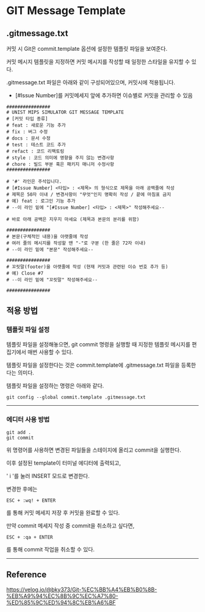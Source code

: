 # GIT Message Template

## .gitmessage.txt

커밋 시 Git은 commit.template 옵션에 설정한 템플릿 파일을 보여준다.

커밋 메시지 템플릿을 지정하면 커밋 메시지를 작성할 때 일정한 스타일을 유지할 수 있다.

.gitmessage.txt 파일은 아래와 같이 구성되어있으며, 커밋시에 적용됩니다.

- [#Issue Number]를 커밋메세지 앞에 추가하면 이슈별로 커밋을 관리할 수 있음

```
################
# UNIST MIPS SIMULATOR GIT MESSAGE TEMPLATE
# [커밋 타입 종류]
# feat : 새로운 기능 추가
# fix : 버그 수정
# docs : 문서 수정
# test : 테스트 코드 추가
# refact : 코드 리팩토링
# style : 코드 의미에 영향을 주지 않는 변경사항
# chore : 빌드 부분 혹은 패키지 매니저 수정사항
################

# '#' 라인은 주석입니다.
# [#Issue Number] <타입> : <제목> 의 형식으로 제목을 아래 공백줄에 작성
# 제목은 50자 이내 / 변경사항이 "무엇"인지 명확히 작성 / 끝에 마침표 금지
# 예) feat : 로그인 기능 추가
# --이 라인 밑에 "[#Issue Number] <타입> : <제목>" 작성해주세요--

# 바로 아래 공백은 지우지 마세요 (제목과 본문의 분리를 위함)

################
# 본문(구체적인 내용)을 아랫줄에 작성
# 여러 줄의 메시지를 작성할 땐 "-"로 구분 (한 줄은 72자 이내)
# --이 라인 밑에 "본문" 작성해주세요--

################
# 꼬릿말(footer)을 아랫줄에 작성 (현재 커밋과 관련된 이슈 번호 추가 등)
# 예) Close #7
# --이 라인 밑에 "꼬릿말" 작성해주세요--

################
```

## 적용 방법

### 템플릿 파일 설정

템플릿 파일을 설정해놓으면, git commit 명령을 실행할 때 지정한 템플릿 메시지를 편집기에서 매번 사용할 수 있다.

템플릿 파일을 설정한다는 것은 commit.template에 .gitmessage.txt 파일을 등록한다는 의미다.

템플릿 파일을 설정하는 명령은 아래와 같다.

```
git config --global commit.template .gitmessage.txt
```

---

### 에디터 사용 방법

```
git add .
git commit
```

위 명령어를 사용하면 변경된 파일들을 스테이지에 올리고 commit을 실행한다.

이후 설정된 template이 터미널 에디터에 출력되고,

' i '를 눌러 INSERT 모드로 변경한다.

변경한 후에는

```
ESC + :wq! + ENTER
```

를 통해 커밋 메세지 저장 후 커밋을 완료할 수 있다.

만약 commit 메세지 작성 중 commit을 취소하고 싶다면,

```
ESC + :qa + ENTER
```

를 통해 commit 작업을 취소할 수 있다.

---

## Reference

https://velog.io/@bky373/Git-%EC%BB%A4%EB%B0%8B-%EB%A9%94%EC%8B%9C%EC%A7%80-%ED%85%9C%ED%94%8C%EB%A6%BF

